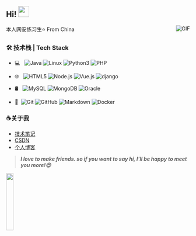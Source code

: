 
## Hi! <img src="https://raw.githubusercontent.com/iampavangandhi/iampavangandhi/master/gifs/Hi.gif" width="30px"></h2>

<img align="right" alt="GIF" src="https://media.giphy.com/media/13HgwGsXF0aiGY/giphy.gif" />

本人网安练习生⭐️ From China


### 🛠 技术栈 | Tech Stack
- 💻 &#160; ![Java](https://img.shields.io/badge/-Java-333333?style=flat&logo=Java&logoColor=007396)
![Linux](https://img.shields.io/badge/-Linux-333333?style=flat&logo=Linux&logoColor=FCC624)
![Python3](https://img.shields.io/badge/-Python-333333?style=flat&logo=python&logoColor=FCC624)
![PHP](https://img.shields.io/badge/-PHP-5466b8?style=flat&logo=php&logoColor=white)

- 🌐 &#160; ![HTML5](https://img.shields.io/badge/-HTML5-333333?style=flat&logo=HTML5)
![Node.js](https://img.shields.io/badge/-Node.js-333333?style=flat&logo=node.js)
![Vue.js](https://img.shields.io/badge/-VueJS-333333?style=flat&logo=Vue.js)
![django](https://img.shields.io/badge/-django-333333?style=flat&logo=django)
- 🛢 &#160; ![MySQL](https://img.shields.io/badge/-MySQL-333333?style=flat&logo=mysql)
![MongoDB](https://img.shields.io/badge/-MongoDB-333333?style=flat&logo=mongodb)
![Oracle](https://img.shields.io/badge/-Oracle-333333?style=flat&logo=Oracle)
- 🔧 &#160;![Git](https://img.shields.io/badge/-Git-333333?style=flat&logo=git)
![GitHub](https://img.shields.io/badge/-GitHub-333333?style=flat&logo=github)
![Markdown](https://img.shields.io/badge/-Markdown-333333?style=flat&logo=markdown)
![Docker](https://img.shields.io/badge/-Docker-333333?style=flat&logo=docker)


### ☕关于我
- [技术笔记](https://github.com/hxysaury/The-Road-to-Safety)
- [CSDN](https://blog.csdn.net/ZhaoSong_)
- [个人博客](https://hxysaury.github.io/)

> ***I love to make friends. so if you want to say hi, I'll be happy to meet you more!😊***

<p align="left">
  
  <img src="https://media.giphy.com/media/jpVnC65DmYeyRL4LHS/giphy.gif" width="20%">
</p>


